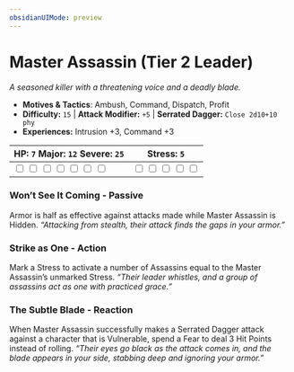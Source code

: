 ```yaml
---
obsidianUIMode: preview
---
```

# Master Assassin (Tier 2 Leader)

*A seasoned killer with a threatening voice and a deadly blade.*

- **Motives & Tactics**: Ambush, Command, Dispatch, Profit
- **Difficulty:** `15` | **Attack Modifier:** `+5` | **Serrated Dagger:** `Close 2d10+10 phy`
- **Experiences:** Intrusion +3, Command +3

| HP: `7` Major: `12` Severe: `25` | Stress: `5` |
|--|--|
|  <input type="checkbox" unchecked id="04372fea"> <input type="checkbox" unchecked id="002a07f7"> <input type="checkbox" unchecked id="6ee60383"> <input type="checkbox" unchecked id="75d2a59a"> <input type="checkbox" unchecked id="f63ab93f"> <input type="checkbox" unchecked id="8a9b85ef"> <input type="checkbox" unchecked id="52c810bd"> |  <input type="checkbox" unchecked id="c0673919"> <input type="checkbox" unchecked id="b3d6a560"> <input type="checkbox" unchecked id="f26d022b"> <input type="checkbox" unchecked id="1ddba8a1"> <input type="checkbox" unchecked id="8592effd"> |

### Won’t See It Coming - Passive

Armor is half as effective against attacks made while Master Assassin is Hidden. *“Attacking from stealth, their attack finds the gaps in your armor.”*

### Strike as One - Action

Mark a Stress to activate a number of Assassins equal to the Master Assassin’s unmarked Stress. *“Their leader whistles, and a group of assassins act as one with practiced grace.”*

### The Subtle Blade - Reaction

When Master Assassin successfully makes a Serrated Dagger attack against a character that is Vulnerable, spend a Fear to deal 3 Hit Points instead of rolling. *“Their eyes go black as the attack comes in, and the blade appears in your side, stabbing deep and ignoring your armor.”*




